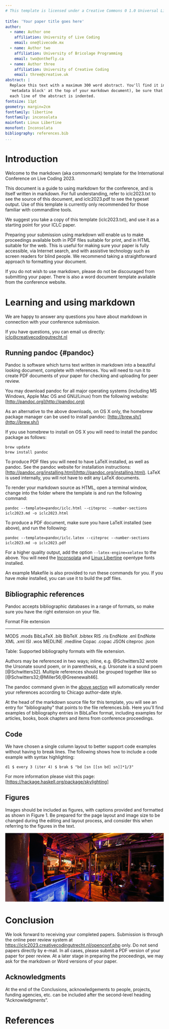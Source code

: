 ```yaml
---
# This template is licensed under a Creative Commons 0 1.0 Universal License (CC0 1.0). Public Domain Dedication.

title: 'Your paper title goes here'
author:
  - name: Author one
    affiliation: University of Live Coding
    email: one@livecode.mx
  - name: Author two
    affiliation: University of Bricolage Programming
    email: two@onthefly.ca
  - name: Author three
    affiliation: University of Creative Coding
    email: three@creative.uk
abstract: |
  Replace this text with a maximum 300 word abstract. You'll find it in the
  'metadata block' at the top of your markdown document), be sure that
  each line of the abstract is indented.
fontsize: 11pt
geometry: margin=2cm
fontfamily: libertine
fontfamily: inconsolata
mainfont: Linux Libertine
monofont: Inconsolata
bibliography: references.bib
...
```


# Introduction

Welcome to the markdown (aka commonmark) template for the
International Conference on Live Coding 2023.

This document is a guide to using markdown for the conference, and is
itself written in markdown. For full understanding, refer to
iclc2023.txt to see the source of this document, and iclc2023.pdf to
see the typeset output. Use of this template is currently only
recommended for those familiar with commandline tools.

We suggest you take a copy of this template (iclc2023.txt), and use it
as a starting point for your ICLC paper.

Preparing your submission using markdown will enable us to make proceedings
available both in PDF files suitable for print, and in HTML suitable
for the web. This is useful for making sure your paper is fully
accessible, via Internet search, and with assistive technology such as
screen readers for blind people. We recommend taking a straightforward approach to
formatting your document.

If you do not wish to use markdown, please do not be discouraged from
submitting your paper. There is also a word document template
available from the conference website.

# Learning and using markdown

We are happy to answer any questions you have about markdown in connection with your
conference submission.

If you have questions, you can email us directly:
  [iclc@creativecodingutrecht.nl](mailto:iclc@creativecodingutrecht.nl)

## Running pandoc {#pandoc}

Pandoc is software which turns text written in markdown into a
beautiful looking document, complete with references. You will need to
run it to create PDF documents of your paper for checking and
uploading for peer review.

You may download pandoc for all major operating systems (including MS
Windows, Apple Mac OS and GNU/Linux) from the following website:
[http://pandoc.org](http://pandoc.org)

As an alternative to the above downloads, on OS X only, the homebrew
package manager can be used to install pandoc: [http://brew.sh/](http://brew.sh/)

If you use homebrew to install on OS X you will need to install the pandoc package as follows:
```
brew update
brew install pandoc
```

To produce PDF files you will need to have LaTeX installed, as well as
pandoc. See the pandoc website for installation instructions:
[http://pandoc.org/installing.html](http://pandoc.org/installing.html). LaTeX
is used internally, you will not have to edit any LaTeX documents.

To render your markdown source as HTML, open a terminal window, change
into the folder where the template is and run the following command:

~~~~ {.bash}
pandoc --template=pandoc/iclc.html --citeproc --number-sections iclc2023.md -o iclc2023.html
~~~~

To produce a PDF document, make sure you have LaTeX installed (see
above), and run the following:

~~~~ {.bash}
pandoc --template=pandoc/iclc.latex --citeproc --number-sections iclc2023.md -o iclc2023.pdf
~~~~

For a higher quality output, add the option `--latex-engine=xelatex`
to the above. You will need the [Inconsolata](http://levien.com/type/myfonts/inconsolata.html) and [Linux Libertine](http://www.linuxlibertine.org/index.php?id=91&L=1) opentype fonts installed.

An example Makefile is also provided to run these commands for you. If you have *make* installed, you can use it to build the pdf files.

## Bibliographic references

Pandoc accepts bibliographic databases in a range of formats, so make
sure you have the right extension on your file.

  Format            File extension
  ------------      --------------
  MODS              .mods
  BibLaTeX          .bib
  BibTeX            .bibtex
  RIS               .ris
  EndNote           .enl
  EndNote XML       .xml
  ISI               .wos
  MEDLINE           .medline
  Copac             .copac
  JSON citeproc     .json

Table: Supported bibliography formats with file extension.

Authors may be referenced in two ways; inline, e.g. @Schwitters32
wrote the Ursonate sound poem, or in parenthesis, e.g. Ursonate is a
sound poem [@Schwitters32]. Multiple references should be grouped
together like so [@Schwitters32;@Miller56;@Greenewalt46].

The pandoc command given in the [above section](#pandoc) will automatically
render your references according to Chicago author-date style.

At the head of the markdown source file for this template, you will see an entry
for "bibliography" that points to the file references.bib. Here you'll find
examples of bibliography entries in BibLaTex format, including examples for
articles, books, book chapters and items from conference proceedings.

## Code

We have chosen a single column layout to better support code examples
without having to break lines. The following shows how to include a
code example with syntax highlighting:

~~~~ {.haskell}
d1 $ every 3 (iter 4) $ brak $ "bd [sn [[sn bd] sn]]*1/3"
~~~~

For more information please visit this page:
[https://hackage.haskell.org/package/skylighting]

## Figures

Images should be included as figures, with captions provided and
formatted as shown in Figure 1. Be prepared for the page layout and
image size to be changed during the editing and layout process, and
consider this when referring to the figures in the text.

![*A descriptive caption should be given for all figures, understandable without reference to the rest of the article.*](images/pomeroy.jpg)

# Conclusion

We look forward to receiving your completed papers. Submission is through the
online peer review system at https://iclc2023.creativecodingutrecht.nl/openconf.php only. 
Do not send papers directly by e-mail. In all cases, please submit a PDF version of 
your paper for peer review. At a later stage in preparing the proceedings, we may ask 
for the markdown or Word versions of your paper.

## Acknowledgments

At the end of the Conclusions, acknowledgements to people, projects, funding
agencies, etc. can be included after the second-level heading “Acknowledgments”.


# References
